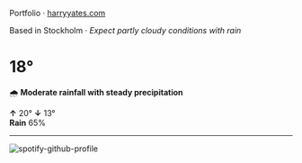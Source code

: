 Portfolio · [harryyates.com](https://harryyates.com)

<!-- WEATHER_START -->
Based in Stockholm · *Expect partly cloudy conditions with rain*

# 18°
🌧️ **Moderate rainfall with steady precipitation**

**↑** 20° **↓** 13°  
**Rain** 65%

---
<!-- WEATHER_END -->

<p align="left">
  <a>
    <img src="https://spotify-github-profile.kittinanx.com/api/view?uid=bigbello&cover_image=true&theme=natemoo-re&show_offline=true&background_color=121212&interchange=false&bar_color=53b14f&bar_color_cover=false" alt="spotify-github-profile">
  </a>
</p>